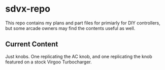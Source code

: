# sdvx-repo

This repo contains my plans and part files for primiarly for DIY controllers, but some arcade owners may find the contents useful as well.
 
## Current Content

Just knobs. One replicating the AC knob, and one replicating the knob featured on a stock Virgoo Turbocharger.